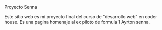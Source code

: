 Proyecto Senna

Este sitio web es mi proyecto final del curso de "desarrollo web" en coder house. Es una pagina homenaje al ex piloto de formula 1 Ayrton senna. 